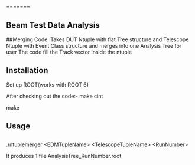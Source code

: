 =======
## Beam Test Data Analysis 
##Merging Code: Takes DUT Ntuple with flat Tree structure and Telescope Ntuple with Event Class structure and merges into one Analysis Tree for user
The code fill the Track vector inside the  ntuple
## Installation

Set up ROOT(works with ROOT 6)

After checking out the code:-
make cint

make 

## Usage
##
./ntuplemerger \<EDMTupleName\> \<TelescopeTupleName\> \<RunNumber\>

It produces 1 file AnalysisTree_RunNumber.root
